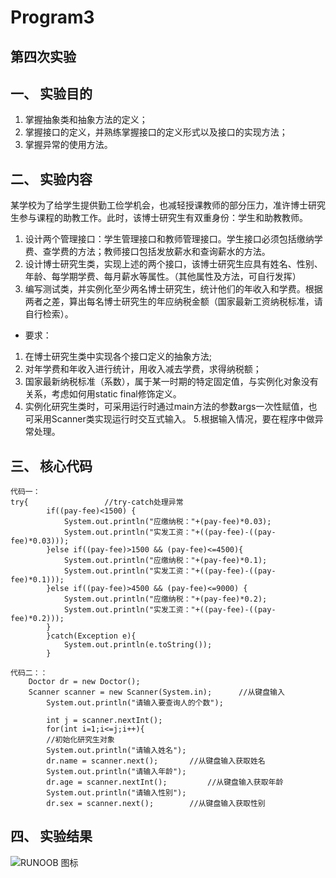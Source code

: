 # Program3
## 第四次实验
## 一、 实验目的
1. 掌握抽象类和抽象方法的定义；
2. 掌握接口的定义，并熟练掌握接口的定义形式以及接口的实现方法；
3. 掌握异常的使用方法。
## 二、 实验内容
某学校为了给学生提供勤工俭学机会，也减轻授课教师的部分压力，准许博士研究生参与课程的助教工作。此时，该博士研究生有双重身份：学生和助教教师。
1. 设计两个管理接口：学生管理接口和教师管理接口。学生接口必须包括缴纳学费、查学费的方法；教师接口包括发放薪水和查询薪水的方法。
2. 设计博士研究生类，实现上述的两个接口，该博士研究生应具有姓名、性别、年龄、每学期学费、每月薪水等属性。（其他属性及方法，可自行发挥）
3. 编写测试类，并实例化至少两名博士研究生，统计他们的年收入和学费。根据两者之差，算出每名博士研究生的年应纳税金额（国家最新工资纳税标准，请自行检索）。
- 要求：
1. 在博士研究生类中实现各个接口定义的抽象方法;
2. 对年学费和年收入进行统计，用收入减去学费，求得纳税额；
3. 国家最新纳税标准（系数），属于某一时期的特定固定值，与实例化对象没有关系，考虑如何用static  final修饰定义。
4. 实例化研究生类时，可采用运行时通过main方法的参数args一次性赋值，也可采用Scanner类实现运行时交互式输入。
5.根据输入情况，要在程序中做异常处理。
## 三、 核心代码
```
代码一：
try{                 //try-catch处理异常
		if((pay-fee)<1500) {
			System.out.println("应缴纳税："+(pay-fee)*0.03);
			System.out.println("实发工资："+((pay-fee)-((pay-fee)*0.03)));
		}else if((pay-fee)>1500 && (pay-fee)<=4500){
			System.out.println("应缴纳税："+(pay-fee)*0.1);
			System.out.println("实发工资："+((pay-fee)-((pay-fee)*0.1)));
		}else if((pay-fee)>4500 && (pay-fee)<=9000) {
			System.out.println("应缴纳税："+(pay-fee)*0.2);
			System.out.println("实发工资："+((pay-fee)-((pay-fee)*0.2)));
		}
		}catch(Exception e){
			System.out.println(e.toString());
		}
```
```
代码二：：
    Doctor dr = new Doctor();
    Scanner scanner = new Scanner(System.in);	   //从键盘输入
		System.out.println("请输入要查询人的个数");
		
		int j = scanner.nextInt();
		for(int i=1;i<=j;i++){
		//初始化研究生对象
		System.out.println("请输入姓名");
		dr.name = scanner.next();		//从键盘输入获取姓名
		System.out.println("请输入年龄");
		dr.age = scanner.nextInt();	        //从键盘输入获取年龄
		System.out.println("请输入性别");
		dr.sex = scanner.next();		//从键盘输入获取性别
```
## 四、 实验结果
![RUNOOB 图标](https://p.qlogo.cn/qqmail_head/fTW3oLibWre2icgHmMng0BEl2Oia3O6E8xxmjAlNpvV2V62FtqKEJ18aFtRrtO2O5Ay46Y1iau2DIicM/0)




